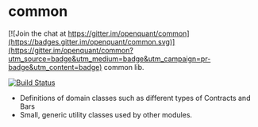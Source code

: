 # common

[![Join the chat at https://gitter.im/openquant/common](https://badges.gitter.im/openquant/common.svg)](https://gitter.im/openquant/common?utm_source=badge&utm_medium=badge&utm_campaign=pr-badge&utm_content=badge)
common lib. 

[![Build Status](https://travis-ci.org/openquant/common.svg?branch=master)](https://travis-ci.org/openquant/common)

- Definitions of domain classes such as different types of Contracts and Bars
- Small, generic utility classes used by other modules.

